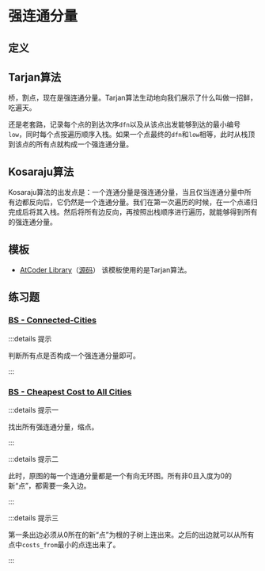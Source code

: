 # 强连通分量

## 定义

## Tarjan算法

桥，割点，现在是强连通分量。Tarjan算法生动地向我们展示了什么叫做一招鲜，吃遍天。

还是老套路，记录每个点的到达次序`dfn`以及从该点出发能够到达的最小编号`low`，同时每个点按遍历顺序入栈。如果一个点最终的`dfn`和`low`相等，此时从栈顶到该点的所有点就构成一个强连通分量。

## Kosaraju算法

Kosaraju算法的出发点是：一个连通分量是强连通分量，当且仅当连通分量中所有边都反向后，它仍然是一个连通分量。我们在第一次遍历的时候，在一个点递归完成后将其入栈。然后将所有边反向，再按照出栈顺序进行遍历，就能够得到所有的强连通分量。

## 模板

- [AtCoder Library](https://atcoder.github.io/ac-library/production/document_en/scc.html)（[源码](https://github.com/atcoder/ac-library/blob/master/atcoder/internal_scc.hpp)） 该模板使用的是Tarjan算法。

## 练习题

### [BS - Connected-Cities](https://binarysearch.com/problems/Connected-Cities)

:::details 提示

判断所有点是否构成一个强连通分量即可。

:::

### [BS - Cheapest Cost to All Cities](https://binarysearch.com/problems/Cheapest-Cost-to-All-Cities)

:::details 提示一

找出所有强连通分量，缩点。

:::

:::details 提示二

此时，原图的每一个连通分量都是一个有向无环图。所有非0且入度为0的新“点”，都需要一条入边。

:::

:::details 提示三

第一条出边必须从0所在的新“点”为根的子树上连出来。之后的出边就可以从所有点中`costs_from`最小的点连出来了。

:::
